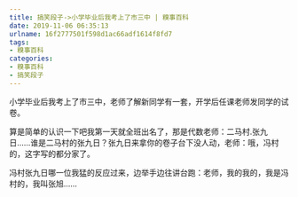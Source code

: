 ```yaml
---
title: 搞笑段子->小学毕业后我考上了市三中 | 糗事百科
date: 2019-11-06 06:35:13
urlname: 16f2777501f598d1ac66adf1614f8fd7
tags: 
- 糗事百科
categories:
- 糗事百科
- 搞笑段子
---
```

小学毕业后我考上了市三中，老师了解新同学有一套，开学后任课老师发同学的试卷。

算是简单的认识一下吧我第一天就全班出名了，那是代数老师：二马村.张九日……谁是二马村的张九日？张九日来拿你的卷子台下没人动，老师：哦，冯村的，这字写的都分家了。

冯村张九日哪一位我猛的反应过来，边举手边往讲台跑：老师，我的我的，我是冯村的，我叫张旭……



